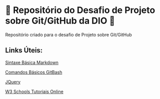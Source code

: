 # :star2: Repositório do Desafio de Projeto sobre Git/GitHub da DIO :star2:
Repositório criado para o desafio de Projeto sobre Git/GitHub

## Links Úteis:
[Sintaxe Básica Markdown](https://www.markdownguide.org/basic-syntax/)

[Comandos Básicos GitBash](https://dev.classmethod.jp/articles/git-bash-commands/)

[JQuery](https://jquery.com/)

[W3 Schools Tutoriais Online](https://www.w3schools.com/)


